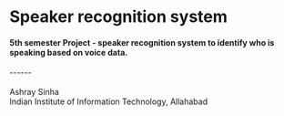 # Speaker recognition system

#### 5th semester Project - speaker recognition system to identify who is speaking based on voice data.

------ <br/>
<br/>
Ashray Sinha <br/>
Indian Institute of Information Technology, Allahabad <br/>
